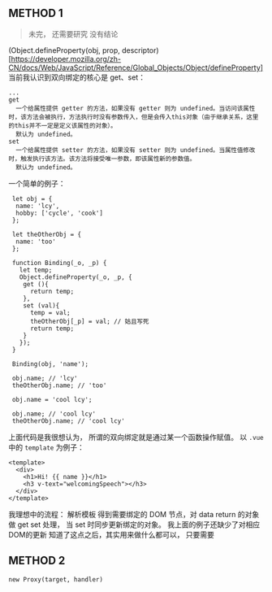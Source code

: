 ## METHOD 1 

> 未完， 还需要研究 没有结论

(Object.defineProperty(obj, prop, descriptor)[https://developer.mozilla.org/zh-CN/docs/Web/JavaScript/Reference/Global_Objects/Object/defineProperty]
当前我认识到双向绑定的核心是 get、set：
```
...
get
  一个给属性提供 getter 的方法，如果没有 getter 则为 undefined。当访问该属性时，该方法会被执行，方法执行时没有参数传入，但是会传入this对象（由于继承关系，这里的this并不一定是定义该属性的对象）。
  默认为 undefined。
set
  一个给属性提供 setter 的方法，如果没有 setter 则为 undefined。当属性值修改时，触发执行该方法。该方法将接受唯一参数，即该属性新的参数值。
  默认为 undefined。
```
一个简单的例子：
```
 let obj = {
  name: 'lcy',
  hobby: ['cycle', 'cook']
 };
 
 let theOtherObj = {
  name: 'too'
 };
 
 function Binding(_o, _p) {
   let temp;
   Object.defineProperty(_o, _p, {
    get (){
      return temp;
    },
    set (val){
      temp = val;
      theOtherObj[_p] = val; // 姑且写死
      return temp;
    }
   });
 }
 
 Binding(obj, 'name');
 
 obj.name; // 'lcy'
 theOtherObj.name; // 'too'
 
 obj.name = 'cool lcy';
 
 obj.name; // 'cool lcy'
 theOtherObj.name; // 'cool lcy'
```

上面代码是我很想认为， 所谓的双向绑定就是通过某一个函数操作赋值。
以 `.vue` 中的 `template` 为例子： 
```
<template>
  <div>
    <h1>Hi! {{ name }}</h1>
    <h3 v-text="welcomingSpeech"></h3>
  </div>
</template>
```
我理想中的流程：
解析模板 得到需要绑定的 DOM 节点，对 data return 的对象做 get set 处理， 当 set 时同步更新绑定的对象。
我上面的例子还缺少了对相应DOM的更新
知道了这点之后，其实用来做什么都可以， 只要需要

## METHOD 2
`new Proxy(target, handler)`
